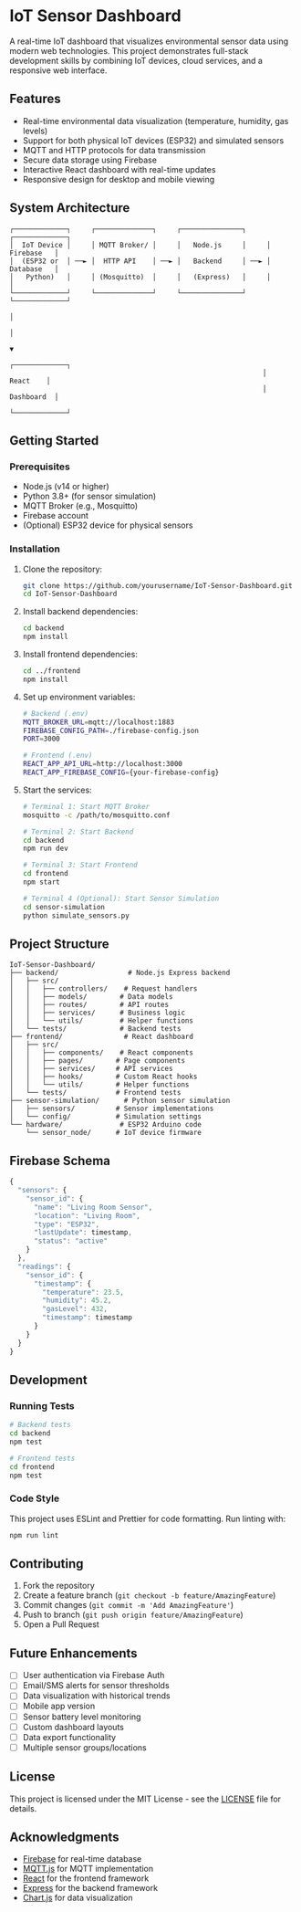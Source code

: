 # IoT Sensor Dashboard

A real-time IoT dashboard that visualizes environmental sensor data using modern web technologies. This project demonstrates full-stack development skills by combining IoT devices, cloud services, and a responsive web interface.

## Features

- Real-time environmental data visualization (temperature, humidity, gas levels)
- Support for both physical IoT devices (ESP32) and simulated sensors
- MQTT and HTTP protocols for data transmission
- Secure data storage using Firebase
- Interactive React dashboard with real-time updates
- Responsive design for desktop and mobile viewing

## System Architecture

```
┌─────────────┐     ┌──────────────┐     ┌───────────────┐     ┌─────────────┐
│  IoT Device │     │ MQTT Broker/ │     │   Node.js     │     │  Firebase   │
│  (ESP32 or  │ ──► │  HTTP API    │ ──► │   Backend     │ ──► │  Database   │
│   Python)   │     │ (Mosquitto)  │     │   (Express)   │     │             │
└─────────────┘     └──────────────┘     └───────────────┘     └─────────────┘
                                                                      │
                                                                      │
                                                                      ▼
                                                              ┌─────────────┐
                                                              │    React    │
                                                              │  Dashboard  │
                                                              └─────────────┘
```

## Getting Started

### Prerequisites

- Node.js (v14 or higher)
- Python 3.8+ (for sensor simulation)
- MQTT Broker (e.g., Mosquitto)
- Firebase account
- (Optional) ESP32 device for physical sensors

### Installation

1. Clone the repository:
   ```bash
   git clone https://github.com/yourusername/IoT-Sensor-Dashboard.git
   cd IoT-Sensor-Dashboard
   ```

2. Install backend dependencies:
   ```bash
   cd backend
   npm install
   ```

3. Install frontend dependencies:
   ```bash
   cd ../frontend
   npm install
   ```

4. Set up environment variables:
   ```bash
   # Backend (.env)
   MQTT_BROKER_URL=mqtt://localhost:1883
   FIREBASE_CONFIG_PATH=./firebase-config.json
   PORT=3000

   # Frontend (.env)
   REACT_APP_API_URL=http://localhost:3000
   REACT_APP_FIREBASE_CONFIG={your-firebase-config}
   ```

5. Start the services:
   ```bash
   # Terminal 1: Start MQTT Broker
   mosquitto -c /path/to/mosquitto.conf

   # Terminal 2: Start Backend
   cd backend
   npm run dev

   # Terminal 3: Start Frontend
   cd frontend
   npm start

   # Terminal 4 (Optional): Start Sensor Simulation
   cd sensor-simulation
   python simulate_sensors.py
   ```

## Project Structure

```
IoT-Sensor-Dashboard/
├── backend/                 # Node.js Express backend
│   ├── src/
│   │   ├── controllers/    # Request handlers
│   │   ├── models/        # Data models
│   │   ├── routes/        # API routes
│   │   ├── services/      # Business logic
│   │   └── utils/         # Helper functions
│   └── tests/             # Backend tests
├── frontend/               # React dashboard
│   ├── src/
│   │   ├── components/    # React components
│   │   ├── pages/        # Page components
│   │   ├── services/     # API services
│   │   ├── hooks/        # Custom React hooks
│   │   └── utils/        # Helper functions
│   └── tests/            # Frontend tests
├── sensor-simulation/      # Python sensor simulation
│   ├── sensors/          # Sensor implementations
│   └── config/           # Simulation settings
└── hardware/              # ESP32 Arduino code
    └── sensor_node/      # IoT device firmware
```

## Firebase Schema

```javascript
{
  "sensors": {
    "sensor_id": {
      "name": "Living Room Sensor",
      "location": "Living Room",
      "type": "ESP32",
      "lastUpdate": timestamp,
      "status": "active"
    }
  },
  "readings": {
    "sensor_id": {
      "timestamp": {
        "temperature": 23.5,
        "humidity": 45.2,
        "gasLevel": 432,
        "timestamp": timestamp
      }
    }
  }
}
```

## Development

### Running Tests
```bash
# Backend tests
cd backend
npm test

# Frontend tests
cd frontend
npm test
```

### Code Style
This project uses ESLint and Prettier for code formatting. Run linting with:
```bash
npm run lint
```

## Contributing

1. Fork the repository
2. Create a feature branch (`git checkout -b feature/AmazingFeature`)
3. Commit changes (`git commit -m 'Add AmazingFeature'`)
4. Push to branch (`git push origin feature/AmazingFeature`)
5. Open a Pull Request

## Future Enhancements

- [ ] User authentication via Firebase Auth
- [ ] Email/SMS alerts for sensor thresholds
- [ ] Data visualization with historical trends
- [ ] Mobile app version
- [ ] Sensor battery level monitoring
- [ ] Custom dashboard layouts
- [ ] Data export functionality
- [ ] Multiple sensor groups/locations

## License

This project is licensed under the MIT License - see the [LICENSE](LICENSE) file for details.

## Acknowledgments

- [Firebase](https://firebase.google.com/) for real-time database
- [MQTT.js](https://github.com/mqttjs/MQTT.js) for MQTT implementation
- [React](https://reactjs.org/) for the frontend framework
- [Express](https://expressjs.com/) for the backend framework
- [Chart.js](https://www.chartjs.org/) for data visualization